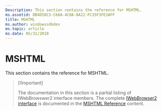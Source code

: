 ```yaml
---
Description: This section contains the reference for MSHTML.
ms.assetid: DB4D58C3-C66A-4C0A-8A22-FC35F3FE3AFF
title: MSHTML
ms.author: windowssdkdev
ms.topic: article
ms.date: 05/31/2018
---
```


# MSHTML

This section contains the reference for MSHTML.

> \[!Important\]
>
> The documentation in this section is a partial listing of IWebBrowswer2 interface members. The complete [IWebBrowser2 interface](https://msdn.microsoft.com/en-us/library/aa752127%28v=vs.85%29.aspx) is documented in the [MSHTML Reference](https://msdn.microsoft.com/en-us/library/hh801968.aspx) content.

 

 

 



